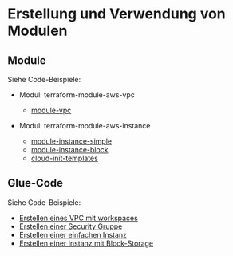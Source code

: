 # Erstellung und Verwendung von Modulen


## Module

Siehe Code-Beispiele:

 - Modul: terraform-module-aws-vpc
   - [module-vpc](../beispiele/extras/modules/terraform-module-aws-vpc)

 - Modul: terraform-module-aws-instance
   - [module-instance-simple](../beispiele/extras/modules/terraform-module-aws-instance/simple)
   - [module-instance-block](../beispiele/extras/modules/terraform-module-aws-instance/block)
   - [cloud-init-templates](../beispiele/extras/modules/terraform-module-aws-instance/templates)

## Glue-Code

Siehe Code-Beispiele:

 - [Erstellen eines VPC mit workspaces](../beispiele/extras/glue/01-vpc)
 - [Erstellen einer Security Gruppe](../beispiele/extras/glue/02-sec)
 - [Erstellen einer einfachen Instanz](../beispiele/extras/glue/03-instance-simple)
 - [Erstellen einer Instanz mit Block-Storage](../beispiele/extras/glue/04-instance-block)
